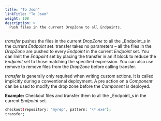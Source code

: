 ```yaml
---
title: "To Json"
linkTitle: "To Json"
weight: 108
description: >
  Push files in the current DropZone to all Endpoints. 
---
```

_transfer_ pushes the files in the current _DropZone_ to all the _Endpoint_s in the current _Endpoint_ set. transfer takes no parameters – all the files in the _DropZone_ are pushed to every _Endpoint_ in the current _Endpoint_ set. You can limit the _Endpoint_ set by placing the transfer in an if block to reduce the _Endpoint_ set to those matching the specified expression. You can also use remove to remove files from the _DropZone_ before calling transfer.

_transfer_ is generally only required when writing custom actions. It is called implicitly during a conventional deployment. A pre action on a _Component_ can be used to modify the drop zone before the _Component_ is deployed.

**Example:**
Checkout files and transfer them to all the _Endpoint_s in the current _Endpoint_ set.

```bash
checkout(repository: "myrep", pattern: "\*.exe");
transfer;
```

